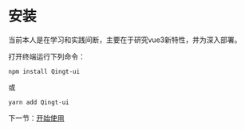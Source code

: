 # 安装
当前本人是在学习和实践间断，主要在于研究vue3新特性，并为深入部署。

打开终端运行下列命令：

```
npm install Qingt-ui
```

或

```
yarn add Qingt-ui
```

下一节：[开始使用](#/doc/started)
